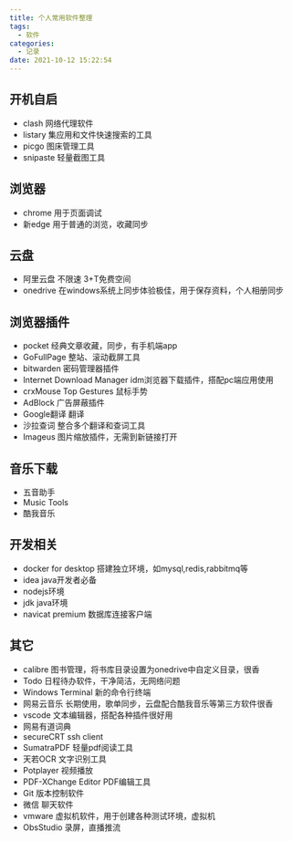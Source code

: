 ```yaml
---
title: 个人常用软件整理
tags:
  - 软件
categories:
  - 记录
date: 2021-10-12 15:22:54
---
```



## 开机自启

* clash  网络代理软件
* listary 集应用和文件快速搜索的工具
* picgo  图床管理工具
* snipaste 轻量截图工具

## 浏览器

* chrome  用于页面调试
* 新edge  用于普通的浏览，收藏同步

## 云盘

* 阿里云盘 不限速 3+T免费空间 
* onedrive  在windows系统上同步体验极佳，用于保存资料，个人相册同步

## 浏览器插件

* pocket  经典文章收藏，同步，有手机端app
* GoFullPage  整站、滚动截屏工具
* bitwarden  密码管理器插件
* Internet Download Manager  idm浏览器下载插件，搭配pc端应用使用
* crxMouse Top Gestures  鼠标手势
* AdBlock  广告屏蔽插件
* Google翻译  翻译
* 沙拉查词 整合多个翻译和查词工具
* Imageus 图片缩放插件，无需到新链接打开

## 音乐下载

* 五音助手
* Music Tools
* 酷我音乐

## 开发相关

* docker for desktop 搭建独立环境，如mysql,redis,rabbitmq等
* idea java开发者必备
* nodejs环境
* jdk java环境
* navicat premium  数据库连接客户端

## 其它

* calibre 图书管理，将书库目录设置为onedrive中自定义目录，很香
* Todo 日程待办软件，干净简洁，无网络问题
* Windows Terminal  新的命令行终端
* 网易云音乐  长期使用，歌单同步，云盘配合酷我音乐等第三方软件很香
* vscode  文本编辑器，搭配各种插件很好用
* 网易有道词典
* secureCRT  ssh client
* SumatraPDF 轻量pdf阅读工具
* 天若OCR  文字识别工具
* Potplayer  视频播放
* PDF-XChange Editor  PDF编辑工具
* Git 版本控制软件
* 微信 聊天软件
* vmware 虚拟机软件，用于创建各种测试环境，虚拟机
* ObsStudio  录屏，直播推流